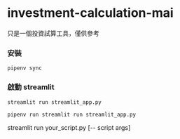 # investment-calculation-mai

只是一個投資試算工具，僅供參考

### 安裝

`pipenv sync`

### 啟動 streamlit

`streamlit run streamlit_app.py`

`pipenv run streamlit run streamlit_app.py`

streamlit run your_script.py [-- script args]
